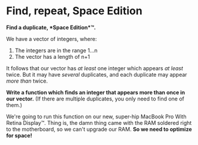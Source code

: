 # Find, repeat, Space Edition

**Find a duplicate, \*Space Edition\*™.**

We have a vector of integers, where:

1. The integers are in the range 1...n
2. The vector has a length of n+1

It follows that our vector has *at least* one integer which appears *at least* twice. But it may have *several* duplicates, and each duplicate may appear *more than* twice.

**Write a function which finds an integer that appears more than once in our vector.** (If there are multiple duplicates, you only need to find one of them.)

We're going to run this function on our new, super-hip MacBook Pro With Retina Display™. Thing is, the damn thing came with the RAM soldered right to the motherboard, so we can't upgrade our RAM. **So we need to optimize for space!**

